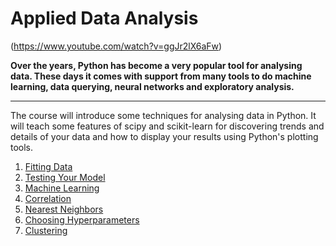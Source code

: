 # Applied Data Analysis 
(https://www.youtube.com/watch?v=ggJr2lX6aFw)

__Over the years, Python has become a very popular tool for analysing data. These days it comes with support from many tools to do machine learning, data querying, neural networks and exploratory analysis.__

---

The course will introduce some techniques for analysing data in Python. It will teach some features of scipy and scikit-learn for discovering trends and details of your data and how to display your results using Python's plotting tools.

1. [Fitting Data](https://nbviewer.org/github/bibliotekue/applied-data-analysis/blob/main/fitting_data.ipynb)
2. [Testing Your Model](https://nbviewer.org/github/bibliotekue/applied-data-analysis/blob/main/testing_model.ipynb)
3. [Machine Learning](https://nbviewer.org/github/bibliotekue/applied-data-analysis/blob/main/machine_learning.ipynb)
4. [Correlation](https://nbviewer.org/github/bibliotekue/applied-data-analysis/blob/main/correlation.ipynb)
5. [Nearest Neighbors](https://nbviewer.org/github/bibliotekue/applied-data-analysis/blob/main/nearest_neighbours.ipynb)
6. [Choosing Hyperparameters](https://nbviewer.org/github/bibliotekue/applied-data-analysis/blob/main/choosing_hyperparameters.ipynb)
7. [Clustering](https://nbviewer.org/github/bibliotekue/applied-data-analysis/blob/main/clustering.ipynb)
